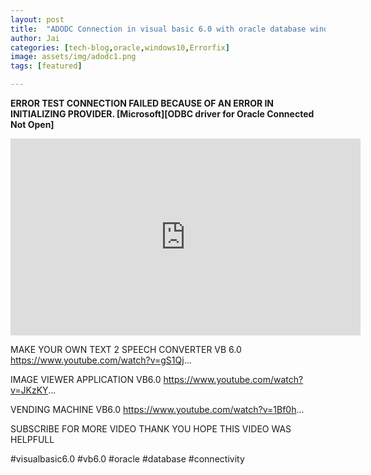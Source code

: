 ```yaml
---
layout: post
title:  "ADODC Connection in visual basic 6.0 with oracle database windows 10 | VISUAL BASIC 6.0"
author: Jai
categories: [tech-blog,oracle,windows10,Errorfix]
image: assets/img/adodc1.png
tags: [featured]

---
```




**ERROR TEST CONNECTION FAILED BECAUSE OF AN ERROR IN INITIALIZING PROVIDER. [Microsoft][ODBC driver for Oracle Connected Not Open]**



<iframe width="560" height="315" src="https://www.youtube.com/embed/fqH--tgN5Xs" frameborder="0" allow="accelerometer; autoplay; encrypted-media; gyroscope; picture-in-picture" allowfullscreen></iframe>



MAKE YOUR OWN TEXT 2 SPEECH CONVERTER VB 6.0
https://www.youtube.com/watch?v=gS1Qj...

IMAGE VIEWER APPLICATION VB6.0
https://www.youtube.com/watch?v=JKzKY...

VENDING MACHINE VB6.0
https://www.youtube.com/watch?v=1Bf0h...

SUBSCRIBE FOR MORE VIDEO THANK YOU HOPE THIS VIDEO WAS HELPFULL

#visualbasic6.0 #vb6.0 #oracle #database #connectivity



